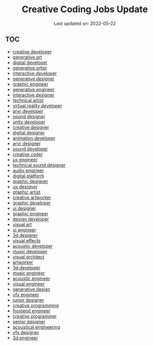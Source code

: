 <h1 align="center">Creative Coding Jobs Update</h1>
<p align="center">Last updated on: 2022-05-22</p>

## TOC


- <a href="https://github.com/linooohon/creative-coding-jobs-update/blob/main/JOBLIST/creative_developer.md" target="_blank">creative developer</a>
- <a href="https://github.com/linooohon/creative-coding-jobs-update/blob/main/JOBLIST/generative_art.md" target="_blank">generative art</a>
- <a href="https://github.com/linooohon/creative-coding-jobs-update/blob/main/JOBLIST/digital_developer.md" target="_blank">digital developer</a>
- <a href="https://github.com/linooohon/creative-coding-jobs-update/blob/main/JOBLIST/generative_artist.md" target="_blank">generative artist</a>
- <a href="https://github.com/linooohon/creative-coding-jobs-update/blob/main/JOBLIST/interactive_developer.md" target="_blank">interactive developer</a>
- <a href="https://github.com/linooohon/creative-coding-jobs-update/blob/main/JOBLIST/generative_designer.md" target="_blank">generative designer</a>
- <a href="https://github.com/linooohon/creative-coding-jobs-update/blob/main/JOBLIST/graphic_engineer.md" target="_blank">graphic engineer</a>
- <a href="https://github.com/linooohon/creative-coding-jobs-update/blob/main/JOBLIST/generative_engineer.md" target="_blank">generative engineer</a>
- <a href="https://github.com/linooohon/creative-coding-jobs-update/blob/main/JOBLIST/interactive_designer.md" target="_blank">interactive designer</a>
- <a href="https://github.com/linooohon/creative-coding-jobs-update/blob/main/JOBLIST/technical_artist.md" target="_blank">technical artist</a>
- <a href="https://github.com/linooohon/creative-coding-jobs-update/blob/main/JOBLIST/virtual_reality_developer.md" target="_blank">virtual reality developer</a>
- <a href="https://github.com/linooohon/creative-coding-jobs-update/blob/main/JOBLIST/arvr_developer.md" target="_blank">arvr developer</a>
- <a href="https://github.com/linooohon/creative-coding-jobs-update/blob/main/JOBLIST/sound_designer.md" target="_blank">sound designer</a>
- <a href="https://github.com/linooohon/creative-coding-jobs-update/blob/main/JOBLIST/unity_developer.md" target="_blank">unity developer</a>
- <a href="https://github.com/linooohon/creative-coding-jobs-update/blob/main/JOBLIST/creative_designer.md" target="_blank">creative designer</a>
- <a href="https://github.com/linooohon/creative-coding-jobs-update/blob/main/JOBLIST/digital_designer.md" target="_blank">digital designer</a>
- <a href="https://github.com/linooohon/creative-coding-jobs-update/blob/main/JOBLIST/animation_developer.md" target="_blank">animation developer</a>
- <a href="https://github.com/linooohon/creative-coding-jobs-update/blob/main/JOBLIST/arvr_designer.md" target="_blank">arvr designer</a>
- <a href="https://github.com/linooohon/creative-coding-jobs-update/blob/main/JOBLIST/sound_developer.md" target="_blank">sound developer</a>
- <a href="https://github.com/linooohon/creative-coding-jobs-update/blob/main/JOBLIST/creative_coder.md" target="_blank">creative coder</a>
- <a href="https://github.com/linooohon/creative-coding-jobs-update/blob/main/JOBLIST/ux_engineer.md" target="_blank">ux engineer</a>
- <a href="https://github.com/linooohon/creative-coding-jobs-update/blob/main/JOBLIST/technical_sound_designer.md" target="_blank">technical sound designer</a>
- <a href="https://github.com/linooohon/creative-coding-jobs-update/blob/main/JOBLIST/audio_engineer.md" target="_blank">audio engineer</a>
- <a href="https://github.com/linooohon/creative-coding-jobs-update/blob/main/JOBLIST/digital_platform.md" target="_blank">digital platform</a>
- <a href="https://github.com/linooohon/creative-coding-jobs-update/blob/main/JOBLIST/graphic_designer.md" target="_blank">graphic designer</a>
- <a href="https://github.com/linooohon/creative-coding-jobs-update/blob/main/JOBLIST/ux_designer.md" target="_blank">ux designer</a>
- <a href="https://github.com/linooohon/creative-coding-jobs-update/blob/main/JOBLIST/graphic_artist.md" target="_blank">graphic artist</a>
- <a href="https://github.com/linooohon/creative-coding-jobs-update/blob/main/JOBLIST/creative_artworker.md" target="_blank">creative artworker</a>
- <a href="https://github.com/linooohon/creative-coding-jobs-update/blob/main/JOBLIST/graphic_developer.md" target="_blank">graphic developer</a>
- <a href="https://github.com/linooohon/creative-coding-jobs-update/blob/main/JOBLIST/ui_designer.md" target="_blank">ui designer</a>
- <a href="https://github.com/linooohon/creative-coding-jobs-update/blob/main/JOBLIST/graphic_engineer.md" target="_blank">graphic engineer</a>
- <a href="https://github.com/linooohon/creative-coding-jobs-update/blob/main/JOBLIST/design_developer.md" target="_blank">design developer</a>
- <a href="https://github.com/linooohon/creative-coding-jobs-update/blob/main/JOBLIST/visual_art.md" target="_blank">visual art</a>
- <a href="https://github.com/linooohon/creative-coding-jobs-update/blob/main/JOBLIST/ui_engineer.md" target="_blank">ui engineer</a>
- <a href="https://github.com/linooohon/creative-coding-jobs-update/blob/main/JOBLIST/3d_designer.md" target="_blank">3d designer</a>
- <a href="https://github.com/linooohon/creative-coding-jobs-update/blob/main/JOBLIST/visual_effects.md" target="_blank">visual effects</a>
- <a href="https://github.com/linooohon/creative-coding-jobs-update/blob/main/JOBLIST/acoustic_developer.md" target="_blank">acoustic developer</a>
- <a href="https://github.com/linooohon/creative-coding-jobs-update/blob/main/JOBLIST/music_developer.md" target="_blank">music developer</a>
- <a href="https://github.com/linooohon/creative-coding-jobs-update/blob/main/JOBLIST/visual_architect.md" target="_blank">visual architect</a>
- <a href="https://github.com/linooohon/creative-coding-jobs-update/blob/main/JOBLIST/artworker.md" target="_blank">artworker</a>
- <a href="https://github.com/linooohon/creative-coding-jobs-update/blob/main/JOBLIST/3d_developer.md" target="_blank">3d developer</a>
- <a href="https://github.com/linooohon/creative-coding-jobs-update/blob/main/JOBLIST/music_engineer.md" target="_blank">music engineer</a>
- <a href="https://github.com/linooohon/creative-coding-jobs-update/blob/main/JOBLIST/acoustic_engineer.md" target="_blank">acoustic engineer</a>
- <a href="https://github.com/linooohon/creative-coding-jobs-update/blob/main/JOBLIST/visual_engineer.md" target="_blank">visual engineer</a>
- <a href="https://github.com/linooohon/creative-coding-jobs-update/blob/main/JOBLIST/generative_design.md" target="_blank">generative design</a>
- <a href="https://github.com/linooohon/creative-coding-jobs-update/blob/main/JOBLIST/vfx_engineer.md" target="_blank">vfx engineer</a>
- <a href="https://github.com/linooohon/creative-coding-jobs-update/blob/main/JOBLIST/junior_designer.md" target="_blank">junior designer</a>
- <a href="https://github.com/linooohon/creative-coding-jobs-update/blob/main/JOBLIST/creative_programming.md" target="_blank">creative programming</a>
- <a href="https://github.com/linooohon/creative-coding-jobs-update/blob/main/JOBLIST/frontend_engineer.md" target="_blank">frontend engineer</a>
- <a href="https://github.com/linooohon/creative-coding-jobs-update/blob/main/JOBLIST/creative_programmer.md" target="_blank">creative programmer</a>
- <a href="https://github.com/linooohon/creative-coding-jobs-update/blob/main/JOBLIST/senior_designer.md" target="_blank">senior designer</a>
- <a href="https://github.com/linooohon/creative-coding-jobs-update/blob/main/JOBLIST/acoustical_engineering.md" target="_blank">acoustical engineering</a>
- <a href="https://github.com/linooohon/creative-coding-jobs-update/blob/main/JOBLIST/vfx_designer.md" target="_blank">vfx designer</a>
- <a href="https://github.com/linooohon/creative-coding-jobs-update/blob/main/JOBLIST/3d_engineer.md" target="_blank">3d engineer</a>